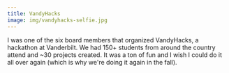 ```yaml
---
title: VandyHacks
image: img/vandyhacks-selfie.jpg
---
```

I was one of the six board members that organized VandyHacks, a hackathon at Vanderbilt. We had 150+ students from around the country attend and ~30 projects created. It was a ton of fun and I wish I could do it all over again (which is why we're doing it again in the fall). 